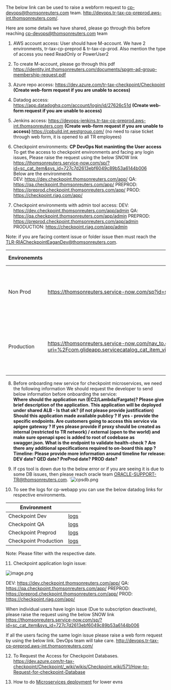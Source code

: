 The below link can be used to raise a webform request to cp-devops@thomsonreuters.com team.
http://devops.tr-tax-cp-preprod.aws-int.thomsonreuters.com/.

Here are some details we have shared, please go through this before reaching cp-devops@thomsonreuters.com team


1.	AWS account access: User should have M-account. We have 2 environments, tr-tax-cp-preprod & tr-tax-cp-prod. Also mention the type of access you need ReadOnly or PowerUser2 

2.	To create M-account, please go through this pdf https://identity.int.thomsonreuters.com/documents/spgm-ad-group-membership-request.pdf


3.	Azure repo access:
https://dev.azure.com/tr-tax-checkpoint/Checkpoint <b>(Create web-form request if you are unable to access) </b>

4.	Datadog access:
https://app.datadoghq.com/account/login/id/27626c51d <b>(Create web-form request if you are unable to access) </b>

5.	Jenkins access:
https://devops-jenkins.tr-tax-cp-preprod.aws-int.thomsonreuters.com <b>(Create web-form request if you are unable to access) </b>
https://cpbuild.int.westgroup.com/ (no need to raise ticket through web form, it is opened to all TR employees)

6.	Checkpoint environments: <b>CP DevOps Not maninting the User access</b> 
To get the access to checkpoint environments and facing any login issues, Please raise the request using the below SNOW link
https://thomsonreuters.service-now.com/sp/?id=sc_cat_item&sys_id=727c7d2613ebf6049c89b53a6144b006 </br>
Below are the environments</br>
DEV: https://dev.checkpoint.thomsonreuters.com/app/ 
QA: https://qa.checkpoint.thomsonreuters.com/app/ 
PREPROD: https://preprod.checkpoint.thomsonreuters.com/app/ 
PROD: https://checkpoint.riag.com/app/



7.	Checkpoint environments with admin tool access:
DEV: https://dev.checkpoint.thomsonreuters.com/app/admin
QA: https://qa.checkpoint.thomsonreuters.com/app/admin
PREPROD: https://preprod.checkpoint.thomsonreuters.com/app/admin
PRODUCTION: https://checkpoint.riag.com/app/admin

Note: if you are facing content issue or folder issue then must reach the TLR-RIACheckpointEaganDev@thomsonreuters.com.

| Environemnts | Raise request                                                                                                                                                | User Should be part of the below groups                                                                                                      | Assignment group | Reference Tickets                                  |
|--------------|--------------------------------------------------------------------------------------------------------------------------------------------------------------|----------------------------------------------------------------------------------------------------------------------------------------------|------------------|----------------------------------------------------|
| Non Prod     | https://thomsonreuters.service-now.com/sp?id=sc_cat_item&sys_id=71bb146613e67a009c89b53a6144b0eb                                                             | ten\S-West-TTA_CPAdmin_TechSupp,  ten\S-West-TTA_CPAdmin_CMSSupp, ten\S-West-TTA_CPAdmin_Webapp, ten\S-West-TTA_CPAdmin_NewsFlash            | HCL-GAM          | RITM2477289                                        |
|              |                                                                                                                                                              |                                                                                                                                              |                  |
| Production   | https://thomsonreuters.service-now.com/nav_to.do?uri=%2Fcom.glideapp.servicecatalog_cat_item_view.do%3Fv%3D1%26sysparm_id%3D2e246fb213e67e00f05c7e276144b026 | mgmt\P-West-TTA_CPAdmin_CMSSupp.r, mgmt\P-West-TTA_CPAdmin_NewsFlash.r, mgmt\P-West-TTA_CPAdmin_TechSupp.r, mgmt\P-West-TTA_CPAdmin_Webapp.r | NA               | RITM2477296, RITM2477303, RITM2477310, RITM2477325 |
|              |                                                                                                                                                              |                                                                                                                                              |                  |



8.	Before onboarding new service for checkpoint microservices, we need the following information
We should request the developer to send below information before onboarding the service:</br>
<b>Where should the application run (EC2/Lambda/Fargate)?
Please give brief description of the application.
This application will be deployed under shared ALB - Is that ok? (if not please provide justification)
Should this application made available publicy ? If yes - provide the specific endpoints.
Are customers going to access this service via apigee gateway ? If yes please provide if proxy should be created as internal (restricted to TR network) / external (open to the world) and make sure openapi spec is added to root of codebase as swagger.json.
What is the endpoint to validate health-check ?
Are there any additional specifications required to on-board this app ?
Timeline:
Please provide more information around timeline for release:</br>
DEV date?
QED date?
PreProd date?
PROD date? </b>

9.	If cps tool is down due to the below error or if you are seeing it is due to some DB issues, then please reach oracle team ORACLE-SUPPORT-TR@thomsonreuters.com.
`![cpsdb.png](/.attachments/cpsdb-31267f9a-f10c-4c18-addf-8f0a61b3bf01.png)

10. To see the logs for cp-webapp you can use the below datadog links for respective environments.


| Environment |   |
|-------------|---|
|  Checkpoint Dev           | [logs](https://app.datadoghq.com/logs?query=host%3A%28c501meycpdvap.int.thomsonreuters.com%20OR%20c681gsxcpdvap.int.thomsonreuters.com%29&cols=core_host%2Ccore_service&index=&messageDisplay=expanded-md&stream_sort=desc&from_ts=1644966208182&to_ts=1645052608182&live=false)  |
|   Checkpoint QA          | [logs](https://app.datadoghq.com/logs?query=host%3A%28c221yubcpqaap.int.thomsonreuters.com%20OR%20c222atmcpqaap.int.thomsonreuters.com%29&cols=core_host%2Ccore_service&index=&messageDisplay=expanded-md&stream_sort=desc&from_ts=1644695430352&to_ts=1644868230352&live=false)  |
|      Checkpoint Preprod       | [logs](https://app.datadoghq.com/logs?query=host%3A%28c302egecpqaap.int.thomsonreuters.com%20OR%20c384xzqcpqaap.int.thomsonreuters.com%29&cols=core_host%2Ccore_service&index=&messageDisplay=expanded-md&stream_sort=desc&from_ts=1644966208182&to_ts=1645052608182&live=false)  |
|      Checkpoint Production       |  [logs](https://app.datadoghq.com/logs?query=host%3A%28c151xfccppdap.int.thomsonreuters.com%20OR%20c054uepcppdap.int.thomsonreuters.com%20OR%20c162nptcppdap.int.thomsonreuters.com%20OR%20c193yytcppdap.int.thomsonreuters.com%20OR%20c224stccppdap.int.thomsonreuters.com%20OR%20c309ssacppdap.int.thomsonreuters.com%20OR%20c365ppxcppdap.int.thomsonreuters.com%20OR%20c488xkpcppdap.int.thomsonreuters.com%20OR%20c560anycppdap.int.thomsonreuters.com%20OR%20c649attcppdap.int.thomsonreuters.com%20OR%20c667uqccppdap.int.thomsonreuters.com%20OR%20c716wagcppdap.int.thomsonreuters.com%29&cols=core_host%2Ccore_service&index=&messageDisplay=expanded-md&stream_sort=desc&from_ts=1644172200000&to_ts=1644344940000&live=false) |

 Note: Please filter with the respective date.

11. Checkpoint application login issue:

![image.png](/.attachments/image-25696961-e46f-4234-9c79-5bf5c7e18372.png)

DEV: https://dev.checkpoint.thomsonreuters.com/app/ 
QA: https://qa.checkpoint.thomsonreuters.com/app/ 
PREPROD: https://preprod.checkpoint.thomsonreuters.com/app/ 
PROD: https://checkpoint.riag.com/app/ 

When individual users have login issue (Due to subscription deactivate), please raise the request using the below SNOW link
https://thomsonreuters.service-now.com/sp/?id=sc_cat_item&sys_id=727c7d2613ebf6049c89b53a6144b006

If all the users facing the same login issue please raise a web form request by using the below link. DevOps team will take care. 
http://devops.tr-tax-cp-preprod.aws-int.thomsonreuters.com/

12. To Request the Access for Checkpoint Databases.
https://dev.azure.com/tr-tax-checkpoint/Checkpoint/_wiki/wikis/Checkpoint.wiki/571/How-to-Request-for-checkpoint-Database

13. How to do [Microservices deployment](https://dev.azure.com/tr-tax-checkpoint/Checkpoint/_wiki/wikis/Checkpoint.wiki/656/Microservices-Deployment) for lower evns